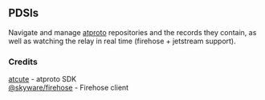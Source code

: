 ## PDSls

Navigate and manage [atproto](https://atproto.com/) repositories and the records they contain, as well as watching the relay in real time (firehose + jetstream support).

### Credits

[atcute](https://github.com/mary-ext/atcute) - atproto SDK\
[@skyware/firehose](https://github.com/skyware-js/firehose) - Firehose client
